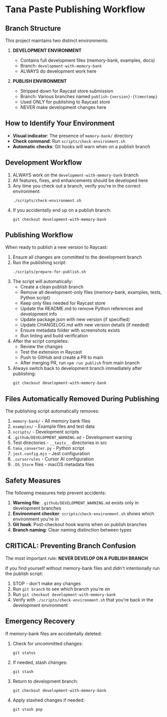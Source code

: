 # Tana Paste Publishing Workflow

## Branch Structure

This project maintains two distinct environments:

1. **DEVELOPMENT ENVIRONMENT**
   - Contains full development files (memory-bank, examples, docs)
   - Branch: `development-with-memory-bank`
   - ALWAYS do development work here

2. **PUBLISH ENVIRONMENT**
   - Stripped down for Raycast store submission
   - Branch: Various branches named `publish-{version}-{timestamp}`
   - Used ONLY for publishing to Raycast store
   - NEVER make development changes here

## How to Identify Your Environment

- **Visual indicator**: The presence of `memory-bank/` directory
- **Check command**: Run `scripts/check-environment.sh`
- **Automatic checks**: Git hooks will warn when on a publish branch

## Development Workflow

1. ALWAYS work on the `development-with-memory-bank` branch
2. All features, fixes, and enhancements should be developed here
3. Any time you check out a branch, verify you're in the correct environment:
   ```
   ./scripts/check-environment.sh
   ```
4. If you accidentally end up on a publish branch:
   ```
   git checkout development-with-memory-bank
   ```

## Publishing Workflow

When ready to publish a new version to Raycast:

1. Ensure all changes are committed to the development branch
2. Run the publishing script:
   ```
   ./scripts/prepare-for-publish.sh
   ```
3. The script will automatically:
   - Create a clean publish branch
   - Remove all development-only files (memory-bank, examples, tests, Python script)
   - Keep only files needed for Raycast store
   - Update the README.md to remove Python references and development info
   - Update package.json with new version (if specified)
   - Update CHANGELOG.md with new version details (if needed)
   - Ensure metadata folder with screenshots exists
   - Run linting and build verification
4. After the script completes:
   - Review the changes
   - Test the extension in Raycast
   - Push to GitHub and create a PR to main
   - After merging PR, run `npm run publish` from main branch
5. Always switch back to development branch immediately after publishing:
   ```
   git checkout development-with-memory-bank
   ```

## Files Automatically Removed During Publishing

The publishing script automatically removes:

1. `memory-bank/` - All memory bank files
2. `examples/` - Example files and test data
3. `scripts/` - Development scripts 
4. `.github/DEVELOPMENT_WARNING.md` - Development warning
5. Test directories - `__tests__` directories in src
6. `tana_converter.py` - Python script 
7. `jest.config.mjs` - Jest configuration
8. `.cursorrules` - Cursor AI configuration
9. `.DS_Store` files - macOS metadata files

## Safety Measures

The following measures help prevent accidents:

1. **Warning file**: `.github/DEVELOPMENT_WARNING.md` exists only in development branches
2. **Environment checker**: `scripts/check-environment.sh` shows which environment you're in
3. **Git hook**: Post-checkout hook warns when on publish branches
4. **Branch naming**: Clear naming distinction between types

## CRITICAL: Preventing Branch Confusion

The most important rule: **NEVER DEVELOP ON A PUBLISH BRANCH**

If you find yourself without memory-bank files and didn't intentionally run the publish script:
1. STOP - don't make any changes
2. Run `git branch` to see which branch you're on
3. Run `git checkout development-with-memory-bank`
4. Verify with `./scripts/check-environment.sh` that you're back in the development environment

## Emergency Recovery

If memory-bank files are accidentally deleted:
1. Check for uncommitted changes:
   ```
   git status
   ```
2. If needed, stash changes:
   ```
   git stash
   ```
3. Return to development branch:
   ```
   git checkout development-with-memory-bank
   ```
4. Apply stashed changes if needed:
   ```
   git stash pop
   ``` 